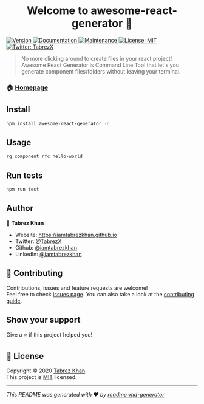 <h1 align="center">Welcome to awesome-react-generator 👋</h1>
<p>
  <a href="https://www.npmjs.com/package/react-generator" target="_blank">
    <img alt="Version" src="https://img.shields.io/npm/v/react-generator.svg">
  </a>
  <a href="https://github.com/iamtabrezkhan/react-generator#readme" target="_blank">
    <img alt="Documentation" src="https://img.shields.io/badge/documentation-yes-brightgreen.svg" />
  </a>
  <a href="https://github.com/iamtabrezkhan/react-generator/graphs/commit-activity" target="_blank">
    <img alt="Maintenance" src="https://img.shields.io/badge/Maintained%3F-yes-green.svg" />
  </a>
  <a href="https://github.com/iamtabrezkhan/react-generator/blob/master/LICENSE" target="_blank">
    <img alt="License: MIT" src="https://img.shields.io/github/license/iamtabrezkhan/react-generator" />
  </a>
  <a href="https://twitter.com/TabrezX" target="_blank">
    <img alt="Twitter: TabrezX" src="https://img.shields.io/twitter/follow/TabrezX.svg?style=social" />
  </a>
</p>

> No more clicking around to create files in your react project! Awesome React Generator is Command Line Tool that let's you generate component files/folders without leaving your terminal.

### 🏠 [Homepage](https://github.com/iamtabrezkhan/react-generator)

## Install

```sh
npm install awesome-react-generator -g
```

## Usage

```sh
rg component rfc hello-world
```

## Run tests

```sh
npm run test
```

## Author

👤 **Tabrez Khan**

- Website: https://iamtabrezkhan.github.io
- Twitter: [@TabrezX](https://twitter.com/TabrezX)
- Github: [@iamtabrezkhan](https://github.com/iamtabrezkhan)
- LinkedIn: [@iamtabrezkhan](https://linkedin.com/in/iamtabrezkhan)

## 🤝 Contributing

Contributions, issues and feature requests are welcome!<br />Feel free to check [issues page](https://github.com/iamtabrezkhan/react-generator/issues). You can also take a look at the [contributing guide](https://github.com/iamtabrezkhan/react-generator/blob/master/CONTRIBUTING.md).

## Show your support

Give a ⭐️ if this project helped you!

## 📝 License

Copyright © 2020 [Tabrez Khan](https://github.com/iamtabrezkhan).<br />
This project is [MIT](https://github.com/iamtabrezkhan/react-generator/blob/master/LICENSE) licensed.

---

_This README was generated with ❤️ by [readme-md-generator](https://github.com/kefranabg/readme-md-generator)_
